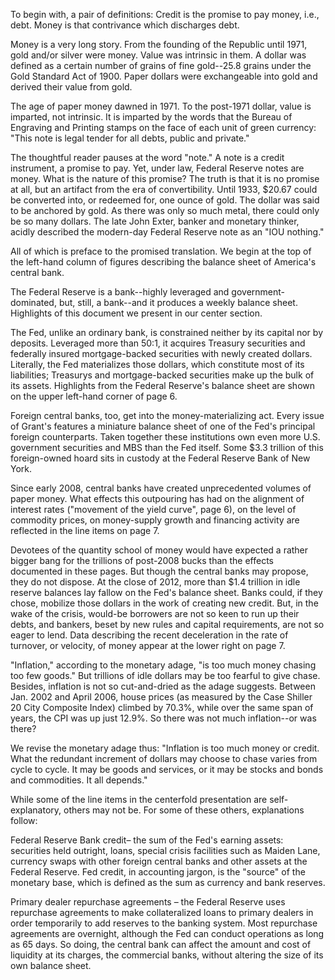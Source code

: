 To begin with, a pair of definitions: Credit is the promise to pay money, i.e., debt. Money is that contrivance which discharges debt.  
  
Money is a very long story. From the founding of the Republic until 1971, gold and/or silver were money. Value was intrinsic in them. A dollar was defined as a certain number of grains 
of fine gold--25.8 grains under the Gold Standard Act of 1900. Paper dollars were exchangeable into gold and derived their value from gold.  
  
The age of paper money dawned in 1971. To the post-1971 dollar, value is imparted, not intrinsic. It is imparted by the words that the Bureau of Engraving and Printing stamps on the 
face of each unit of green currency: "This note is legal tender for all debts, public and private."  
  
The thoughtful reader pauses at the word "note." A note is a credit instrument, a promise to pay. Yet, under law, Federal Reserve notes are money. What is the nature of this promise? 
The truth is that it is no promise at all, but an artifact from the era of convertibility. Until 1933, $20.67 could be converted into, or redeemed for, one ounce of gold. The dollar was 
said to be anchored by gold. As there was only so much metal, there could only be so many dollars. The late John Exter, banker and monetary thinker, acidly described the modern-day 
Federal Reserve note as an "IOU nothing."  
  
All of which is preface to the promised translation. We begin at the top of the left-hand column of figures describing the balance sheet of America's central bank.  
  
The Federal Reserve is a bank--highly leveraged and government-dominated, but, still, a bank--and it produces a weekly balance sheet. Highlights of this document we present in our 
center section.  
  
The Fed, unlike an ordinary bank, is constrained neither by its capital nor by deposits. Leveraged more than 50:1, it acquires Treasury securities and federally insured mortgage-backed 
securities with newly created dollars. Literally, the Fed materializes those dollars, which constitute most of its liabilities; Treasurys and mortgage-backed securities make up the bulk 
of its assets. Highlights from the Federal Reserve's balance sheet are shown on the upper left-hand corner of page 6.  
  
Foreign central banks, too, get into the money-materializing act. Every issue of Grant's features a miniature balance sheet of one of the Fed's principal foreign counterparts. Taken 
together these institutions own even more U.S. government securities and MBS than the Fed itself. Some $3.3 trillion of this foreign-owned hoard sits in custody at the Federal Reserve 
Bank of New York.  
  
Since early 2008, central banks have created unprecedented volumes of paper money. What effects this outpouring has had on the alignment of interest rates ("movement of the yield 
curve", page 6), on the level of commodity prices, on money-supply growth and financing activity are reflected in the line items on page 7.  
  
Devotees of the quantity school of money would have expected a rather bigger bang for the trillions of post-2008 bucks than the effects documented in these pages. But though the central 
banks may propose, they do not dispose. At the close of 2012, more than $1.4 trillion in idle reserve balances lay fallow on the Fed's balance sheet. Banks could, if they chose, 
mobilize those dollars in the work of creating new credit. But, in the wake of the crisis, would-be borrowers are not so keen to run up their debts, and bankers, beset by new rules and 
capital requirements, are not so eager to lend. Data describing the recent deceleration in the rate of turnover, or velocity, of money appear at the lower right on page 7.  
  
"Inflation," according to the monetary adage, "is too much money chasing too few goods." But trillions of idle dollars may be too fearful to give chase. Besides, inflation is not so 
cut-and-dried as the adage suggests. Between Jan. 2002 and April 2006, house prices (as measured by the Case Shiller 20 City Composite Index) climbed by 70.3%, while over the same span 
of years, the CPI was up just 12.9%. So there was not much inflation--or was there?  
  
We revise the monetary adage thus: "Inflation is too much money or credit. What the redundant increment of dollars may choose to chase varies from cycle to cycle. It may be goods and 
services, or it may be stocks and bonds and commodities. It all depends."  
  
While some of the line items in the centerfold presentation are self-explanatory, others may not be. For some of these others, explanations follow:  
  
Federal Reserve Bank credit– the sum of the Fed's earning assets: securities held outright, loans, special crisis facilities such as Maiden Lane, currency swaps with other foreign 
central banks and other assets at the Federal Reserve. Fed credit, in accounting jargon, is the "source" of the monetary base, which is defined as the sum as currency and bank reserves.  
  
Primary dealer repurchase agreements – the Federal Reserve uses repurchase agreements to make collateralized loans to primary dealers in order temporarily to add reserves to the banking 
system. Most repurchase agreements are overnight, although the Fed can conduct operations as long as 65 days. So doing, the central bank can affect the amount and cost of liquidity at 
its charges, the commercial banks, without altering the size of its own balance sheet.
